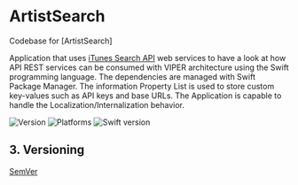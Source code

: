 #  ArtistSearch

Codebase for [ArtistSearch]

Application that uses [iTunes Search API](https://affiliate.itunes.apple.com/resources/documentation/itunes-store-web-service-search-api//) web services to have a look at how API REST services can be consumed with VIPER architecture using the Swift programming language. The dependencies are managed with Swift Package Manager. The information Property List is used to store custom key-values such as API keys and base URLs. The Application is capable to handle the Localization/Internalization behavior.

![Version](https://img.shields.io/badge/version-1.3.2-blue.svg)
![Platforms](https://img.shields.io/badge/platform-iOS13.0-blue.svg)
![Swift version](https://img.shields.io/badge/swift-5-blue.svg)

## 3. Versioning

[SemVer](http://semver.org/) 
